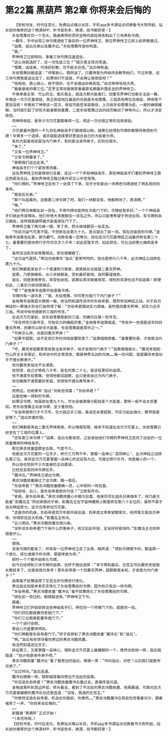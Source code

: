 # 第22篇 黑葫芦 第2章 你将来会后悔的
        【告知书友，时代在变化，免费站点难以长存，手机app多书源站点切换看书大势所趋，站长给你推荐的这个换源APP，听书音色多、换源、找书都好使！】
       东伯雪鹰仅仅一个念头，随身携带的洞天宝物内就轻易炼制出了三块黑色令牌。
       一翻手，手中出现三块令牌递给了身后的一位界神侍卫，那位界神侍卫立即上前恭敬接过。
       “迦乘、迦云兄弟以及魔冲云。”东伯雪鹰传音吩咐道。
       “是。”
       界神侍卫立即明白，拿着三块令牌迅速退去。
       “这么快就选好了，还一次性选三位？”毁灭君主惊诧笑道。
       “雪鹰，选徒弟，可得好好教，可不能太任性。”血刃神帝道。
       东伯雪鹰则是连道：“师尊放心，既然选了，只要拜我为师自然会教导他们，不过师尊，这三块令牌我是送出去了，如果他们不选我，不会再让我收徒吧？”
       “哈哈哈，放心放心，绝不怪你，也不会强迫你再收徒。”血刃神帝哈哈大笑。
       “看看是收的哪三位。”尼罗主宰则是微笑看着那名朝最外围走去的界神侍卫。
       不单单是主宰、竹山府主、毁灭君主，就连大群大能者们、四重天界神们也都关注这一幕。毕竟这一次万花宴收徒，真正收徒地位最高的也就是东伯雪鹰，三祖其他两位没收徒，神帝陛下更加没收！毕竟到了神帝这一层次，收徒可能性本就极低，上次收东伯雪鹰为徒，一是的确很耀眼，当时就引起了好些大能者都抢着要，二是东伯雪鹰过去的经历触动了神帝内心，所以才决定收徒。
       而神帝收徒，是多少次万花宴都难得一见，而这一次也很正常的没有收徒。
       ……
       万花宴最外围的一千九百名神级高手们都翘首以盼，就算已经得到令牌的都期待再得到令牌！毕竟多一个选择，或许就能选择更好更适合自己的大能者为师。
       有的大能者收徒是当内门弟子，有的是当亲传弟子，区别也很大。
       “来了。”
       “又有一位界神侍卫。”
       “又有令牌要来了。”
       “是朝我们这边走来。”
       神级高手们个个紧张等待着。
       这名界神侍卫则是继续行走着，走过一个个年轻神级高手，那些神级高手们看到界神侍卫靠近而紧张无比，看到界神侍卫路过离开却又心中空荡荡。
       “你们俩的。”界神侍卫走到了一处停了下来，双手分别拿出一块黑色令牌递给了两名相邻的青年。
       “是迦氏兄弟。”
       “那个叫迦乘的，这都第二块令牌了吧，我们一块都没有，他都两块了，真浪费。”
       “唉。”
       “他们两兄弟都在前一百名，不用令牌也能拜在大能门下的，令牌给我多好。”一个个神级高手们彼此传音嘀咕，他们中绝大多数都在一百名之外，所以只能寄希望于奇迹出现，有令牌到自己面前，这样就能破例被大能者收在门下了。
       界神侍卫看了两兄弟一眼，笑了笑，转头继续朝另一处走去。
       “你这次运气可真不错，不但排名在第九十九，差点就出了前一百。现在还能收到令牌。”金袍青年迦乘坐在那，颇为霸气，双眸有着一层寒光，他在这次万花宴神廷之战最终排名第二十七，最重要的是他修行岁月仅仅才八千年！如此短暂岁月，如此排名，可比当初第七梅雨高多了。
       虽然没法和东伯雪鹰相比，却也很耀眼了。
       “这次运气是好。”旁边白袍青年‘迦云’是笑呵呵的，他也是修行八千年，此次神廷之战排名第九十九。
       他们俩都是来自于一个普通势力家族，家族族长也就是二重天界神。
       迦乘，乃家族嫡系，从小天赋极高，受到最好栽培，自然霸道强势。
       迦云，则是家族旁支，本受到歧视，就算后来天赋被发现，得到的资源也远不如迦乘！即便如此，二者实力依旧很接近。
       “嗯？”金袍青年迦乘开始查看令牌。
       令牌内有一道讯息：“我，东伯雪鹰，你可愿为我门下内门弟子？”
       金袍青年迦乘眉头微微一皱，他当然知道传说中的东伯帝君，既然参加神廷之战，对于血刃神廷的一群强大存在们自然得了解：“东伯帝君据说实力很强，虽然是四重天界神，却实力近乎三祖。传说中有他是新的三祖的传言。”
       在这次万花宴前，说东伯雪鹰是新的三祖，的确仅仅是一些传言。
       “传言终究只是传言，可他实力的确挺厉害。”金袍青年迦乘暗道，“传说中一些很是逆天的四重天界神，的确可以斩杀大能者，东伯雪鹰就是其中之一。”
       “可再怎么样，也是四重天界神！”
       “如果不超脱，说不定百亿年时间他就要陨落了。”迦乘暗暗想着，“最重要的是，才收我当内门弟子？”
       “哼，霸兇老祖都愿意收我当亲传弟子，他才收我内门弟子？”迦乘暗暗摇头，“霸兇老祖和竹山府主关系很近，和传说中的主宰庞依，都是神界五凶的兄弟……唯一的问题，就是霸兇老祖似乎不擅长教弟子。”
       他对霸兇老祖也不太满意。
       他觉得，自己才修炼八千年，能名列第二十七，就该有更好的选择。
       他不满意东伯雪鹰，觉得他都没超脱，且只是收自己为内门弟子。
       他也略微不满意霸兇老祖，觉得他不擅长教导弟子。
       ……
       而旁边，白袍青年‘迦云’则有些惊喜：“东伯帝君？”
       这是他唯一得到的令牌。
       如果没令牌，他虽排在第九十九，可也会被直接分配给某个大能者，那样一般不会太受重视。而东伯雪鹰主动发令牌，至少重视他。
       “东伯帝君修行才千万年，实力就近乎三祖，虽说还未曾超脱，可实力如此强大，教导我是足够了。”迦云欢喜的很。
       ……
       他们俩都是来自二重天界神家族，所以情报有限，根本不知道在这次万花宴上，东伯雪鹰已经坐在了三祖的位置上。
       “还有第三块令牌？”迦乘、迦云也都发现，之前发给他们令牌的界神侍卫走向了远处的一位孩童模样的神级高手。
       那位黑衣孩童盘膝坐在那，气度不凡。
       他是这次万花宴的一位天才，修行三万两千年，掌握一品神心‘混洞神心’，此次神廷之战排名第三位。虽说这次万花宴掌握一品神心的足足有九位，可是论修行岁月，他是最小的一个。
       所以他也受到不少大能者的主动邀请。
       已经足足有四块令牌在手。
       “魔冲云。”界神侍卫递出令牌。
       黑衣冷酷孩童接过了这令牌，略一感应。
       “东伯帝君？”黑衣冷酷孩童眼睛一亮，心中顿时一阵狂喜。
       “哈哈哈，云儿，是东伯帝君收你为徒？”立即有传讯。
       “老祖，是东伯帝君。”黑衣冷酷孩童心中极为狂喜，他来历可比迦氏兄弟强多了，他乃是大能者‘影魔岛主’所创家族的子弟，影魔岛主在宇宙神魔榜上都是排在第八十五位的，虽然不属于血刃神廷势力，这次也来参加万花宴。
       “这是你的机缘，东伯帝君百万年就开辟出道，将来成主宰希望都很大，他师尊又是血刃神帝，你得抓住这大机缘。”影魔岛主传讯。
       “云儿明白。”黑衣冷酷孩童也很兴奋。
       “没听说东伯帝君门下有什么厉害弟子，他又如此年轻，定会好好栽培你。”影魔岛主也同样很是开心。
       ……
       很快。
       该发令牌的都发了，终有有一位界神侍卫走了出来，朗声道：“得到令牌赐予的，都选择一个炼化，炼化谁赐予的令牌，便是拜谁为师。”
       顿时一个个都开始炼化令牌。
       如今已经得到三块令牌的迦乘，也终于做出选择：“幸亏等到最后，左宫主可比霸兇老祖擅长教徒多了，也是收我为亲传！那东伯帝君一个四重天界神，超脱都是未知，才收我为内门弟子？”
       迦乘毫不犹豫选择了左宫主的令牌进行炼化。
       旁边迦云则是老老实实炼化了东伯雪鹰给的令牌，因为他只有这一块令牌。
       “东伯帝君。”黑衣冷酷孩童‘魔冲云’毫不犹豫炼化了东伯雪鹰给的令牌。
       “排在前一百位的，都随我进来。”界神侍卫下令。
       跟着。
       界神侍卫们开始安排这些神级高手们，拜在同一个师尊门下的，就是同一批。
       “你们四位都是霸兇老祖门下。”
       “你们三位都是乾瞿帝君门下。”
       一个个进行安排。
       等会儿可是要拜师的。
       “你们俩都是东伯帝君门下。”终于安排到了黑衣冷酷孩童‘魔冲云’和‘迦云’。
       “啊。”迦云有些惊讶看向旁边的黑衣冷酷孩童。
       他当然知道这位天才。
       排在第三，又是掌握一品神心，堪称这次万花宴上最耀眼的一个，竟然也和他一样，迦云暗暗道：“估计他是亲传弟子吧。”
       黑衣冷酷孩童‘魔冲云’看了看旁边的迦云，微微一笑：“你叫迦云，对吧？以后我们就是师兄弟了。”
       “见过师兄。”迦云连道。
       魔冲云微微一笑，随即疑惑看向旁边不远处的迦乘。
       “你没选东伯帝君？”黑衣冷酷孩童魔冲云看过去，直接传音问道。
       金袍迦乘听到耳边声音，转头看去，看到了不远处的黑衣冷酷孩童，他虽霸道，可面对这次万花宴最耀眼的魔冲云也还是连道：“没有，我选的左宫主。”
       “你竟然没选东伯帝君，机会在你面前，你竟然……”黑衣冷酷魔冲云有些吃惊看着对方，跟着嗤笑了一声，“你将来会后悔的。”
       ……
       新篇章‘黑葫芦’正式开始！
       *(未完待续。)
       【告知书友，时代在变化，免费站点难以长存，手机app多书源站点切换看书大势所趋，站长给你推荐的这个换源APP，听书音色多、换源、找书都好使！】
